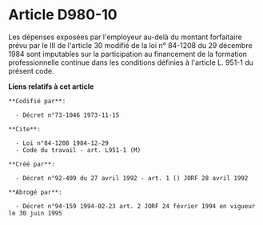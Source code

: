 # Article D980-10

Les dépenses exposées par l'employeur au-delà du montant forfaitaire prévu par le III de l'article 30 modifié de la loi n°
84-1208 du 29 décembre 1984 sont imputables sur la participation au financement de la formation professionnelle continue dans
les conditions définies à l'article L. 951-1 du présent code.

**Liens relatifs à cet article**

	**Codifié par**:

	  - Décret n°73-1046 1973-11-15

	**Cite**:

	  - Loi n°84-1208 1984-12-29
	  - Code du travail - art. L951-1 (M)

	**Créé par**:

	  - Décret n°92-409 du 27 avril 1992 - art. 1 () JORF 28 avril 1992

	**Abrogé par**:

	  - Décret n°94-159 1994-02-23 art. 2 JORF 24 février 1994 en vigueur le 30 juin 1995
